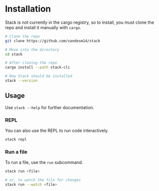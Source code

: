 # Installation

Stack is not currently in the cargo registry, so to install, you must clone the repo and install it manually with `cargo`.

```bash
# Clone the repo
git clone https://github.com/vandesm14/stack

# Move into the directory
cd stack

# After cloning the repo
cargo install --path stack-cli

# Now Stack should be installed
stack --version
```

## Usage

Use `stack --help` for further documentation.

### REPL

You can also use the REPL to run code interactively.

```bash
stack repl
```

### Run a file

To run a file, use the `run` subcommand.

```bash
stack run <file>

# or, to watch the file for changes
stack run --watch <file>
```